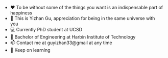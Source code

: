 - ❤️ To be without some of the things you want is an indispensable part of happiness
- 👋 This is Yizhan Gu, appreciation for being in the same universe with you
- 💻 Currently PhD student at UCSD
- 🏫 Bachelor of Engineering at Harbin Institute of Technology
- 📫 Contact me at guyizhan33@gmail at any time
- 💪 Keep on learning



<!---
Yizhan-Gu/Yizhan-Gu is a ✨ special ✨ repository because its `README.md` (this file) appears on your GitHub profile.
You can click the Preview link to take a look at your changes.
--->
